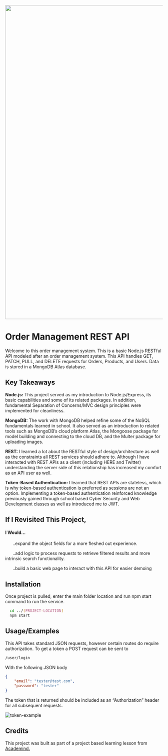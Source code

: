 <div align="center"> 
	<img src="https://user-images.githubusercontent.com/64343445/169721220-3a656cab-4063-4ec7-a152-ef1c7b5bcfeb.jpeg" width= "1000">
</div> 

# Order Management REST API

Welcome to this order management system. This is a basic Node.js RESTful API modeled after an order management system. This API handles GET, PATCH, PULL, and DELETE requests for Orders, Products, and Users. Data is stored in a MongoDB Atlas database.

## Key Takeaways

**Node.js:** This project served as my introduction to Node.js/Express, its basic capabilities and some of its related packages. In addition, fundamental Separation of Concerns/MVC design principles were implemented for cleanliness.

**MongoDB:** The work with MongoDB helped refine some of the NoSQL fundamentals learned in school. It also served as an introduction to related tools such as MongoDB’s cloud platform Atlas, the Mongoose package for model building and connecting to the cloud DB, and the Multer package for uploading images. 

**REST:** I learned a lot about the RESTful style of design/architecture as well as the constraints all REST services should adhere to. Although I have interacted with REST APIs as a client (including HERE and Twitter) understanding the server side of this relationship has increased my comfort as an API user as well. 

**Token-Based Authentication:** I learned that REST APIs are stateless, which is why token-based authentication is preferred as sessions are not an option. Implementing a token-based authentication reinforced knowledge previously gained through school based Cyber Security and Web Development classes as well as introduced me to JWT.


## If I Revisited This Project, 
#### I Would...

&nbsp;&nbsp;&nbsp;&nbsp;&nbsp;&nbsp;..expand the object fields for a more fleshed out experience.

&nbsp;&nbsp;&nbsp;&nbsp;&nbsp;&nbsp;..add logic to process requests to retrieve filtered results and more intrinsic search functionality.  

&nbsp;&nbsp;&nbsp;&nbsp;&nbsp;&nbsp;..build a basic web page to interact with this API for easier demoing 

## Installation

Once project is pulled, enter the main folder location and run npm start command to run the service.

```bash
  cd ../[PROJECT-LOCATION]
  npm start
```
    
## Usage/Examples

This API takes standard JSON requests, however certain routes do require authorization. To get a token a POST request can be sent to 

```html
/user/login
```
With the following JSON body

```JSON
{
    "email": "tester@test.com",
    "password": "tester"
}
```
The token that is returned should be included as an “Authorization” header for all subsequent requests. 

![token-example](https://user-images.githubusercontent.com/64343445/148490317-62ce2b5c-c6d1-40a9-9889-6df758874dea.gif)

## Credits

This project was built as part of a project based learning lesson from [Academind.](https://www.youtube.com/channel/UCSJbGtTlrDami-tDGPUV9-w)

